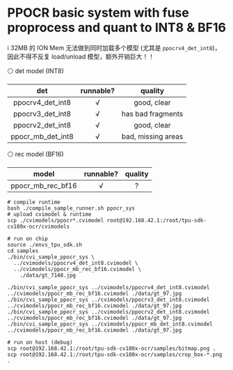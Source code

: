# PPOCR basic system with fuse proprocess and quant to INT8 & BF16

ℹ 32MB 的 ION Mem 无法做到同时加载多个模型 (尤其是 `ppocrv4_det_int8`)，因此不得不反复 load/unload 模型，额外开销巨大！！

⚪ det model (INT8)

| det | runnable? | quality |
| :-: | :-: | :-: |
| ppocrv4_det_int8  | √ | good, clear |
| ppocrv3_det_int8  | √ | has bad fragments |
| ppocrv2_det_int8  | √ | good, clear |
| ppocr_mb_det_int8 | √ | bad, missing areas |

⚪ rec model (BF16)

| model | runnable? | quality |
| :-: | :-: | :-: |
| ppocr_mb_rec_bf16  | √ | ? |


```shell
# compile runtime
bash ./compile_sample_runner.sh ppocr_sys
# upload cvimodel & runtime
scp ./cvimodels/ppocr*.cvimodel root@192.168.42.1:/root/tpu-sdk-cv180x-ocr/cvimodels

# run on chip
source ./envs_tpu_sdk.sh
cd samples
./bin/cvi_sample_ppocr_sys \
  ../cvimodels/ppocrv4_det_int8.cvimodel \
  ../cvimodels/ppocr_mb_rec_bf16.cvimodel \
	./data/gt_7148.jpg

./bin/cvi_sample_ppocr_sys ../cvimodels/ppocrv4_det_int8.cvimodel  ../cvimodels/ppocr_mb_rec_bf16.cvimodel ./data/gt_97.jpg
./bin/cvi_sample_ppocr_sys ../cvimodels/ppocrv3_det_int8.cvimodel  ../cvimodels/ppocr_mb_rec_bf16.cvimodel ./data/gt_97.jpg
./bin/cvi_sample_ppocr_sys ../cvimodels/ppocrv2_det_int8.cvimodel  ../cvimodels/ppocr_mb_rec_bf16.cvimodel ./data/gt_97.jpg
./bin/cvi_sample_ppocr_sys ../cvimodels/ppocr_mb_det_int8.cvimodel ../cvimodels/ppocr_mb_rec_bf16.cvimodel ./data/gt_97.jpg

# run on host (debug)
scp root@192.168.42.1:/root/tpu-sdk-cv180x-ocr/samples/bitmap.png .
scp root@192.168.42.1:/root/tpu-sdk-cv180x-ocr/samples/crop_box-*.png .
```
